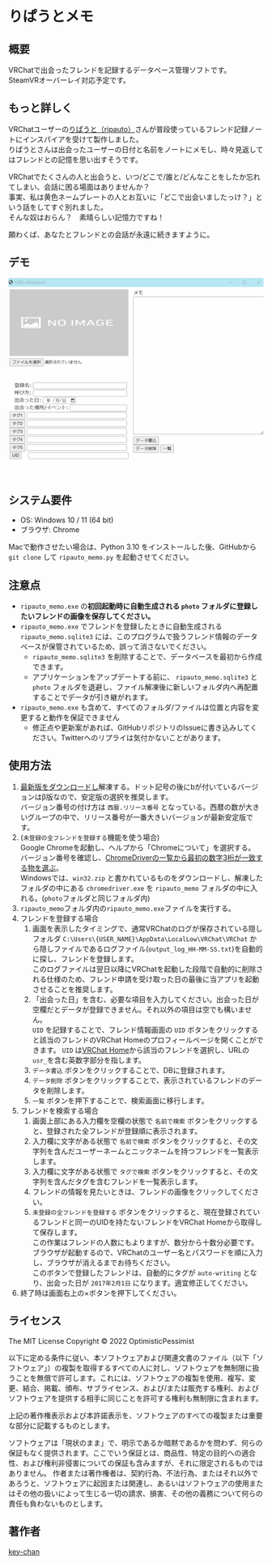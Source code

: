 りぱうとメモ
====

## 概要
VRChatで出会ったフレンドを記録するデータベース管理ソフトです。  
SteamVRオーバーレイ対応予定です。

## もっと詳しく
VRChatユーザーの[りぱうと（ripauto）](https://vrchat.com/home/user/usr_990e1d41-3fdb-49ae-a3a0-16b145cb7c02)さんが普段使っているフレンド記録ノートにインスパイアを受けて製作しました。  
りぱうとさんは出会ったユーザーの日付と名前をノートにメモし、時々見返してはフレンドとの記憶を思い出すそうです。  

VRChatでたくさんの人と出会うと、いつ/どこで/誰と/どんなことをしたか忘れてしまい、会話に困る場面はありませんか？  
事実、私は黄色ネームプレートの人とお互いに「どこで出会いましたっけ？」という話をしてすぐ別れました。  
そんな奴はおらん？　素晴らしい記憶力ですね！

願わくば、あなたとフレンドとの会話が永遠に続きますように。

## デモ
![Demo](RipautoDemo.gif)

## システム要件
- OS: Windows 10 / 11 (64 bit)
- ブラウザ: Chrome

Macで動作させたい場合は、Python 3.10 をインストールした後、GitHubから `git clone` して `ripauto_memo.py` を起動させてください。

## 注意点
- `ripauto_memo.exe` の**初回起動時に自動生成される `photo` フォルダに登録したいフレンドの画像を保存してください。**
- `ripauto_memo.exe` でフレンドを登録したときに自動生成される `ripauto_memo.sqlite3` には、このプログラムで扱うフレンド情報のデータベースが保管されているため、誤って消さないでください。
  - `ripauto_memo.sqlite3` を削除することで、データベースを最初から作成できます。
  - アプリケーションをアップデートする前に、 `ripauto_memo.sqlite3` と `photo` フォルダを退避し、ファイル解凍後に新しいフォルダ内へ再配置することでデータが引き継がれます。
- `ripauto_memo.exe` も含めて、すべてのフォルダ/ファイルは位置と内容を変更すると動作を保証できません
  - 修正点や更新案があれば、GitHubリポジトリのIssueに書き込みしてください。Twitterへのリプライは気付かないことがあります。

## 使用方法
1. [最新版をダウンロードし](https://github.com/OptimisticPessimist/RipautoMemo/tags)解凍する。ドット記号の後にbが付いているバージョンはβ版なので、安定版の選択を推奨します。  
   バージョン番号の付け方は `西暦.リリース番号` となっている。西暦の数が大きいグループの中で、リリース番号が一番大きいバージョンが最新安定版です。
2. (`未登録の全フレンドを登録する`機能を使う場合)  
   Google Chromeを起動し、ヘルプから「Chromeについて」を選択する。  
   バージョン番号を確認し、[ChromeDriverの一覧から最初の数字3桁が一致する物を選ぶ](https://chromedriver.chromium.org/downloads)。  
   Windowsでは、`win32.zip` と書かれているものをダウンロードし、解凍したフォルダの中にある `chromedriver.exe` を `ripauto_memo` フォルダの中に入れる。(`photo`フォルダと同じフォルダ内)
3. `ripauto_memo`フォルダ内の`ripauto_memo.exe`ファイルを実行する。
4. フレンドを登録する場合
   1. 画面を表示したタイミングで、通常VRChatのログが保存されている隠しフォルダ `C:\Users\{USER_NAME}\AppData\LocalLow\VRChat\VRChat` から隠しファイルであるログファイル(`output_log_HH-MM-SS.txt`)を自動的に探し、フレンドを登録します。  
      このログファイルは翌日以降にVRChatを起動した段階で自動的に削除される仕様のため、フレンド申請を受け取った日の最後に当アプリを起動させることを推奨します。
   2. 「出会った日」を含む、必要な項目を入力してください。出会った日が空欄だとデータが登録できません。それ以外の項目は空でも構いません。    
       `UID` を記録することで、フレンド情報画面の `UID` ボタンをクリックすると該当のフレンドのVRChat Homeのプロフィールページを開くことができます。
       `UID` は[VRChat Home](https://vrchat.com/home/)から該当のフレンドを選択し、URLの `usr_`を含む英数字部分を指します。  
   3. `データ書込` ボタンをクリックすることで、DBに登録されます。
   4. `データ削除` ボタンをクリックすることで、表示されているフレンドのデータを削除します。
   5. `一覧` ボタンを押下することで、検索画面に移行します。
5. フレンドを検索する場合
   1. 画面上部にある入力欄を空欄の状態で `名前で検索` ボタンをクリックすると、登録された全フレンドが登録順に表示されます。
   2. 入力欄に文字がある状態で `名前で検索` ボタンをクリックすると、その文字列を含んだユーザーネームとニックネームを持つフレンドを一覧表示します。
   3. 入力欄に文字がある状態で `タグで検索` ボタンをクリックすると、その文字列を含んだタグを含むフレンドを一覧表示します。
   4. フレンドの情報を見たいときは、フレンドの画像をクリックしてください。
   5. `未登録の全フレンドを登録する` ボタンをクリックすると、現在登録されているフレンドと同一のUIDを持たないフレンドをVRChat Homeから取得して保存します。  
      この作業はフレンドの人数にもよりますが、数分から十数分必要です。ブラウザが起動するので、VRChatのユーザー名とパスワードを順に入力し、ブラウザが消えるまでお待ちください。  
      このボタンで登録したフレンドは、自動的にタグが `auto-writing` となり、出会った日が `2017年2月1日` になります。適宜修正してください。
6. 終了時は画面右上の×ボタンを押下してください。


## ライセンス
The MIT License
Copyright © 2022 OptimisticPessimist

以下に定める条件に従い、本ソフトウェアおよび関連文書のファイル（以下「ソフトウェア」）の複製を取得するすべての人に対し、ソフトウェアを無制限に扱うことを無償で許可します。これには、ソフトウェアの複製を使用、複写、変更、結合、掲載、頒布、サブライセンス、および/または販売する権利、およびソフトウェアを提供する相手に同じことを許可する権利も無制限に含まれます。

上記の著作権表示および本許諾表示を、ソフトウェアのすべての複製または重要な部分に記載するものとします。

ソフトウェアは「現状のまま」で、明示であるか暗黙であるかを問わず、何らの保証もなく提供されます。ここでいう保証とは、商品性、特定の目的への適合性、および権利非侵害についての保証も含みますが、それに限定されるものではありません。 作者または著作権者は、契約行為、不法行為、またはそれ以外であろうと、ソフトウェアに起因または関連し、あるいはソフトウェアの使用またはその他の扱いによって生じる一切の請求、損害、その他の義務について何らの責任も負わないものとします。

## 著作者
[key-chan](https://twitter.com/HilariPessimist)

